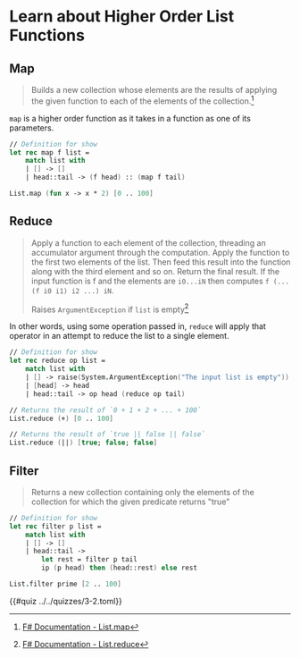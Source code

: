 # Learn about Higher Order List Functions

## Map
> Builds a new collection whose elements are the results 
of applying the given function to each of the elements of the collection.[^footnote_map]

`map` is a higher order function as it takes in a function as one of its parameters.

```fsharp
// Definition for show
let rec map f list =
    match list with
    | [] -> []
    | head::tail -> (f head) :: (map f tail)

List.map (fun x -> x * 2) [0 .. 100]
```

## Reduce
> Apply a function to each element of the collection, threading an accumulator 
argument through the computation. Apply the function to the first two elements 
of the list. Then feed this result into the function along with the third element 
and so on. Return the final result. If the input function is f and the elements 
are `i0...iN` then computes `f (... (f i0 i1) i2 ...) iN`.
>
> Raises `ArgumentException` if `list` is empty[^footnote_reduce] 

In other words, using some operation passed in, `reduce` will apply that operator
in an attempt to reduce the list to a single element.

```fsharp
// Definition for show
let rec reduce op list =
    match list with
    | [] -> raise(System.ArgumentException("The input list is empty"))
    | [head] -> head
    | head::tail -> op head (reduce op tail)

// Returns the result of `0 + 1 + 2 + ... + 100`
List.reduce (+) [0 .. 100]

// Returns the result of `true || false || false`
List.reduce (||) [true; false; false]
```

## Filter
> Returns a new collection containing only the elements of the collection for which the given predicate returns "true"

```fsharp
// Definition for show
let rec filter p list =
    match list with
    | [] -> []
    | head::tail ->
        let rest = filter p tail
        ip (p head) then (head::rest) else rest

List.filter prime [2 .. 100]
```

{{#quiz ../../quizzes/3-2.toml}}

[^footnote_map]: [F# Documentation - List.map](https://fsharp.github.io/fsharp-core-docs/reference/fsharp-collections-mapmodule.html#map)

[^footnote_reduce]: [F# Documentation - List.reduce](https://fsharp.github.io/fsharp-core-docs/reference/fsharp-collections-listmodule.html#reduce)

[^footnote_filter]: [F# Documentation - List.filter](https://fsharp.github.io/fsharp-core-docs/reference/fsharp-collections-listmodule.html#filter)
